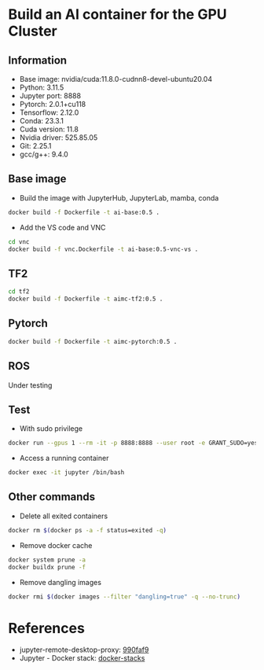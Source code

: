 # Build an AI container for the GPU Cluster
## Information
- Base image: nvidia/cuda:11.8.0-cudnn8-devel-ubuntu20.04
- Python: 3.11.5
- Jupyter port: 8888
- Pytorch: 2.0.1+cu118
- Tensorflow: 2.12.0
- Conda: 23.3.1
- Cuda version: 11.8
- Nvidia driver: 525.85.05
- Git: 2.25.1
- gcc/g++: 9.4.0

## Base image
- Build the image with JupyterHub, JupyterLab, mamba, conda
```bash
docker build -f Dockerfile -t ai-base:0.5 .
```
- Add the VS code and VNC
```bash
cd vnc
docker build -f vnc.Dockerfile -t ai-base:0.5-vnc-vs .
```

## TF2
```bash
cd tf2
docker build -f Dockerfile -t aimc-tf2:0.5 .
```

## Pytorch
```bash
docker build -f Dockerfile -t aimc-pytorch:0.5 .
```

## ROS
Under testing

## Test
- With sudo privilege
```bash
docker run --gpus 1 --rm -it -p 8888:8888 --user root -e GRANT_SUDO=yes --name jupyter ai-base:0.5
```
- Access a running container
```bash
docker exec -it jupyter /bin/bash
```

## Other commands
- Delete all exited containers
```bash
docker rm $(docker ps -a -f status=exited -q)
```
- Remove docker cache
```bash
docker system prune -a
docker buildx prune -f
```
- Remove dangling images
```bash
docker rmi $(docker images --filter "dangling=true" -q --no-trunc)
```

# References
-  jupyter-remote-desktop-proxy: [990faf9](https://github.com/jupyterhub/jupyter-remote-desktop-proxy/tree/990faf9f5831e8ef54e99766af9c8780b0ad96b3)
- Jupyter - Docker stack: [docker-stacks](https://github.com/jupyter/docker-stacks/tree/main/images)

